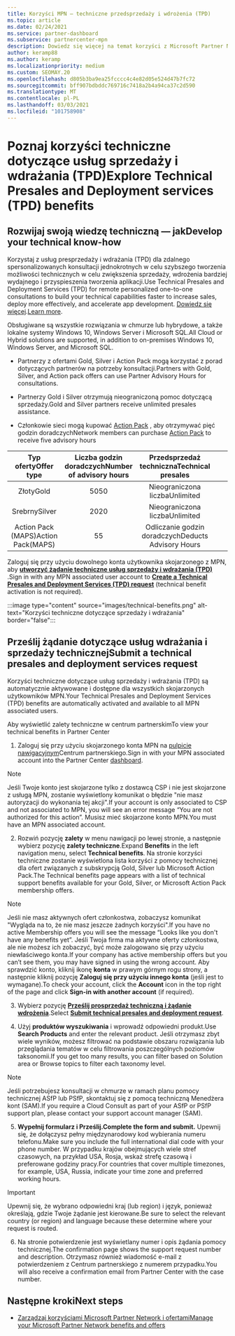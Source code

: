 ```yaml
---
title: Korzyści MPN — techniczne przedsprzedaży i wdrożenia (TPD)
ms.topic: article
ms.date: 02/24/2021
ms.service: partner-dashboard
ms.subservice: partnercenter-mpn
description: Dowiedz się więcej na temat korzyści z Microsoft Partner Network (MPN) dla usług przedsprzedaży i wdrażania (TPD)
author: keramp88
ms.author: keramp
ms.localizationpriority: medium
ms.custom: SEOMAY.20
ms.openlocfilehash: d805b3ba9ea25fcccc4c4e82d05e524d47b7fc72
ms.sourcegitcommit: bff907bdbddc769716c7418a2b4a94ca37c2d590
ms.translationtype: MT
ms.contentlocale: pl-PL
ms.lasthandoff: 03/03/2021
ms.locfileid: "101758908"
---
```

# <a name="explore-technical-presales-and-deployment-services-tpd-benefits"></a><span data-ttu-id="7b992-103">Poznaj korzyści techniczne dotyczące usług sprzedaży i wdrażania (TPD)</span><span class="sxs-lookup"><span data-stu-id="7b992-103">Explore Technical Presales and Deployment services (TPD) benefits</span></span>

## <a name="develop-your-technical-know-how"></a><span data-ttu-id="7b992-104">Rozwijaj swoją wiedzę techniczną — jak</span><span class="sxs-lookup"><span data-stu-id="7b992-104">Develop your technical know-how</span></span>

<span data-ttu-id="7b992-105">Korzystaj z usług presprzedaży i wdrażania (TPD) dla zdalnego spersonalizowanych konsultacji jednokrotnych w celu szybszego tworzenia możliwości technicznych w celu zwiększenia sprzedaży, wdrożenia bardziej wydajnego i przyspieszenia tworzenia aplikacji.</span><span class="sxs-lookup"><span data-stu-id="7b992-105">Use Technical Presales and Deployment Services (TPD) for remote personalized one-to-one consultations to build your technical capabilities faster to increase sales, deploy more effectively, and accelerate app development.</span></span> <span data-ttu-id="7b992-106">[Dowiedz się więcej](https://aka.ms/TPD).</span><span class="sxs-lookup"><span data-stu-id="7b992-106">[Learn more](https://aka.ms/TPD).</span></span>

<span data-ttu-id="7b992-107">Obsługiwane są wszystkie rozwiązania w chmurze lub hybrydowe, a także lokalne systemy Windows 10, Windows Server i Microsoft SQL.</span><span class="sxs-lookup"><span data-stu-id="7b992-107">All Cloud or Hybrid solutions are supported, in addition to on-premises Windows 10, Windows Server, and Microsoft SQL.</span></span> 

-   <span data-ttu-id="7b992-108">Partnerzy z ofertami Gold, Silver i Action Pack mogą korzystać z porad dotyczących partnerów na potrzeby konsultacji.</span><span class="sxs-lookup"><span data-stu-id="7b992-108">Partners with Gold, Silver, and Action pack offers can use Partner Advisory Hours for consultations.</span></span> 

-   <span data-ttu-id="7b992-109">Partnerzy Gold i Silver otrzymują nieograniczoną pomoc dotyczącą sprzedaży.</span><span class="sxs-lookup"><span data-stu-id="7b992-109">Gold and Silver partners receive unlimited presales assistance.</span></span> 

-   <span data-ttu-id="7b992-110">Członkowie sieci mogą kupować [Action Pack](https://partner.microsoft.com/membership/action-pack) , aby otrzymywać pięć godzin doradczych</span><span class="sxs-lookup"><span data-stu-id="7b992-110">Network members can  purchase [Action Pack](https://partner.microsoft.com/membership/action-pack) to receive five advisory hours</span></span>  


|     <span data-ttu-id="7b992-111">Typ oferty</span><span class="sxs-lookup"><span data-stu-id="7b992-111">Offer type</span></span>    | <span data-ttu-id="7b992-112">Liczba godzin doradczych</span><span class="sxs-lookup"><span data-stu-id="7b992-112">Number of advisory hours</span></span> |   <span data-ttu-id="7b992-113">Przedsprzedaż techniczna</span><span class="sxs-lookup"><span data-stu-id="7b992-113">Technical presales</span></span>   |   |   |
|:-----------------:|:------------------------:|:----------------------:|:-:|:-:|
|        <span data-ttu-id="7b992-114">Złoty</span><span class="sxs-lookup"><span data-stu-id="7b992-114">Gold</span></span>       |            <span data-ttu-id="7b992-115">50</span><span class="sxs-lookup"><span data-stu-id="7b992-115">50</span></span>            |        <span data-ttu-id="7b992-116">Nieograniczona liczba</span><span class="sxs-lookup"><span data-stu-id="7b992-116">Unlimited</span></span>       |   |   |
|       <span data-ttu-id="7b992-117">Srebrny</span><span class="sxs-lookup"><span data-stu-id="7b992-117">Silver</span></span>      |            <span data-ttu-id="7b992-118">20</span><span class="sxs-lookup"><span data-stu-id="7b992-118">20</span></span>            |        <span data-ttu-id="7b992-119">Nieograniczona liczba</span><span class="sxs-lookup"><span data-stu-id="7b992-119">Unlimited</span></span>       |   |   |
| <span data-ttu-id="7b992-120">Action Pack (MAPS)</span><span class="sxs-lookup"><span data-stu-id="7b992-120">Action Pack(MAPS)</span></span> |             <span data-ttu-id="7b992-121">5</span><span class="sxs-lookup"><span data-stu-id="7b992-121">5</span></span>            | <span data-ttu-id="7b992-122">Odliczanie godzin doradczych</span><span class="sxs-lookup"><span data-stu-id="7b992-122">Deducts Advisory Hours</span></span> |   |   |

<span data-ttu-id="7b992-123">Zaloguj się przy użyciu dowolnego konta użytkownika skojarzonego z MPN, aby **[utworzyć żądanie techniczne usług sprzedaży i wdrażania (TPD)](https://partner.microsoft.com/dashboard/mpn/membership/benefits/technical/createadvisoryhours-servicerequest)** .</span><span class="sxs-lookup"><span data-stu-id="7b992-123">Sign in with any MPN associated user account to **[Create a Technical Presales and Deployment Services (TPD) request](https://partner.microsoft.com/dashboard/mpn/membership/benefits/technical/createadvisoryhours-servicerequest)** (technical benefit activation is not required).</span></span>

  :::image type="content" source="images/technical-benefits.png" alt-text="Korzyści techniczne dotyczące sprzedaży i wdrażania" border="false":::

## <a name="submit-a-technical-presales-and-deployment-services-request"></a><span data-ttu-id="7b992-125">Prześlij żądanie dotyczące usług wdrażania i sprzedaży technicznej</span><span class="sxs-lookup"><span data-stu-id="7b992-125">Submit a technical presales and deployment services request</span></span> 

<span data-ttu-id="7b992-126">Korzyści techniczne dotyczące usług sprzedaży i wdrażania (TPD) są automatycznie aktywowane i dostępne dla wszystkich skojarzonych użytkowników MPN.</span><span class="sxs-lookup"><span data-stu-id="7b992-126">Your Technical Presales and Deployment Services (TPD) benefits are automatically activated and available to all MPN associated users.</span></span> 

<span data-ttu-id="7b992-127">Aby wyświetlić zalety techniczne w centrum partnerskim</span><span class="sxs-lookup"><span data-stu-id="7b992-127">To view your technical benefits in Partner Center</span></span>

1. <span data-ttu-id="7b992-128">Zaloguj się przy użyciu skojarzonego konta MPN na [pulpicie nawigacyjnym](https://partner.microsoft.com/dashboard)Centrum partnerskiego.</span><span class="sxs-lookup"><span data-stu-id="7b992-128">Sign in with your MPN associated account into the Partner Center [dashboard](https://partner.microsoft.com/dashboard).</span></span> 

>[!NOTE]
><span data-ttu-id="7b992-129">Jeśli Twoje konto jest skojarzone tylko z dostawcą CSP i nie jest skojarzone z usługą MPN, zostanie wyświetlony komunikat o błędzie "nie masz autoryzacji do wykonania tej akcji".</span><span class="sxs-lookup"><span data-stu-id="7b992-129">If your account is only associated to CSP and not associated to MPN, you will see an error message “You are not authorized for this action”.</span></span> <span data-ttu-id="7b992-130">Musisz mieć skojarzone konto MPN.</span><span class="sxs-lookup"><span data-stu-id="7b992-130">You must have an MPN associated account.</span></span>

2. <span data-ttu-id="7b992-131">Rozwiń pozycję **zalety** w menu nawigacji po lewej stronie, a następnie wybierz pozycję **zalety techniczne**.</span><span class="sxs-lookup"><span data-stu-id="7b992-131">Expand **Benefits** in the left navigation menu, select **Technical benefits**.</span></span> <span data-ttu-id="7b992-132">Na stronie korzyści techniczne zostanie wyświetlona lista korzyści z pomocy technicznej dla ofert związanych z subskrypcją Gold, Silver lub Microsoft Action Pack.</span><span class="sxs-lookup"><span data-stu-id="7b992-132">The Technical benefits page appears with a list of technical support benefits available for your Gold, Silver, or Microsoft Action Pack membership offers.</span></span> 

>[!NOTE]
><span data-ttu-id="7b992-133">Jeśli nie masz aktywnych ofert członkostwa, zobaczysz komunikat "Wygląda na to, że nie masz jeszcze żadnych korzyści".</span><span class="sxs-lookup"><span data-stu-id="7b992-133">If you have no active Membership offers you will see the message “Looks like you don't have any benefits yet”.</span></span> <span data-ttu-id="7b992-134">Jeśli Twoja firma ma aktywne oferty członkostwa, ale nie możesz ich zobaczyć, być może zalogowano się przy użyciu niewłaściwego konta.</span><span class="sxs-lookup"><span data-stu-id="7b992-134">If your company has active membership offers but you can’t see them, you may have signed in using the wrong account.</span></span> <span data-ttu-id="7b992-135">Aby sprawdzić konto, kliknij ikonę **konta** w prawym górnym rogu strony, a następnie kliknij pozycję **Zaloguj się przy użyciu innego konta** (jeśli jest to wymagane).</span><span class="sxs-lookup"><span data-stu-id="7b992-135">To check your account, click the **Account** icon in the top right of the page and click **Sign-in with another account** (if required).</span></span>

3. <span data-ttu-id="7b992-136">Wybierz pozycję **[Prześlij prosprzedaż techniczną i żądanie wdrożenia](https://partner.microsoft.com/dashboard/mpn/membership/benefits/technical/createadvisoryhours-servicerequest)**.</span><span class="sxs-lookup"><span data-stu-id="7b992-136">Select **[Submit technical presales and deployment request](https://partner.microsoft.com/dashboard/mpn/membership/benefits/technical/createadvisoryhours-servicerequest)**.</span></span>

4. <span data-ttu-id="7b992-137">Użyj **produktów wyszukiwania** i wprowadź odpowiedni produkt.</span><span class="sxs-lookup"><span data-stu-id="7b992-137">Use **Search Products** and enter the relevant product.</span></span> <span data-ttu-id="7b992-138">Jeśli otrzymasz zbyt wiele wyników, możesz filtrować na podstawie obszaru rozwiązania lub przeglądania tematów w celu filtrowania poszczególnych poziomów taksonomii.</span><span class="sxs-lookup"><span data-stu-id="7b992-138">If you get too many results, you can filter based on Solution area or Browse topics to filter each taxonomy level.</span></span>

> [!NOTE]
> <span data-ttu-id="7b992-139">Jeśli potrzebujesz konsultacji w chmurze w ramach planu pomocy technicznej ASfP lub PSfP, skontaktuj się z pomocą techniczną Menedżera kont (SAM).</span><span class="sxs-lookup"><span data-stu-id="7b992-139">If you require a Cloud Consult as part of your ASfP or PSfP support plan, please contact your support account manager (SAM).</span></span>

5. <span data-ttu-id="7b992-140">**Wypełnij formularz i Prześlij.**</span><span class="sxs-lookup"><span data-stu-id="7b992-140">**Complete the form and submit.**</span></span> <span data-ttu-id="7b992-141">Upewnij się, że dołączysz pełny międzynarodowy kod wybierania numeru telefonu.</span><span class="sxs-lookup"><span data-stu-id="7b992-141">Make sure you include the full international dial code with your phone number.</span></span> <span data-ttu-id="7b992-142">W przypadku krajów obejmujących wiele stref czasowych, na przykład USA, Rosja, wskaż strefę czasową i preferowane godziny pracy.</span><span class="sxs-lookup"><span data-stu-id="7b992-142">For countries that cover multiple timezones,  for example, USA, Russia, indicate your time zone and preferred working hours.</span></span>

> [!IMPORTANT]
> <span data-ttu-id="7b992-143">Upewnij się, że wybrano odpowiedni kraj (lub region) i język, ponieważ określają, gdzie Twoje żądanie jest kierowane.</span><span class="sxs-lookup"><span data-stu-id="7b992-143">Be sure to select the relevant country (or region) and language because these determine where your request is routed.</span></span>

6. <span data-ttu-id="7b992-144">Na stronie potwierdzenie jest wyświetlany numer i opis żądania pomocy technicznej.</span><span class="sxs-lookup"><span data-stu-id="7b992-144">The confirmation page shows the support request number and description.</span></span> <span data-ttu-id="7b992-145">Otrzymasz również wiadomość e-mail z potwierdzeniem z Centrum partnerskiego z numerem przypadku.</span><span class="sxs-lookup"><span data-stu-id="7b992-145">You will also receive a confirmation email from Partner Center with the case number.</span></span>



## <a name="next-steps"></a><span data-ttu-id="7b992-146">Następne kroki</span><span class="sxs-lookup"><span data-stu-id="7b992-146">Next steps</span></span>

- [<span data-ttu-id="7b992-147">Zarządzaj korzyściami Microsoft Partner Network i ofertami</span><span class="sxs-lookup"><span data-stu-id="7b992-147">Manage your Microsoft Partner Network benefits and offers</span></span>](manage-your-partner-network-benefits.md)
